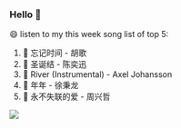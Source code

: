 

### Hello 👋

😄 listen to my this week song list of top 5:

1. 🎵 忘记时间 - 胡歌
2. 🎵 圣诞结 - 陈奕迅
3. 🎵 River (Instrumental) - Axel Johansson
4. 🎵 年年 - 徐秉龙
5. 🎵 永不失联的爱 - 周兴哲

<img align="left"  src="https://github-readme-stats.vercel.app/api?username=370966584&show_icons=true&theme=radical" />